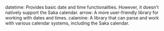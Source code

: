 datetime: Provides basic date and time functionalities. However, it doesn't natively support the Saka calendar.
arrow: A more user-friendly library for working with dates and times.
calamine: A library that can parse and work with various calendar systems, including the Saka calendar.
